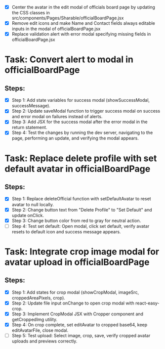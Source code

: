- [x] Center the avatar in the edit modal of officials board page by updating the CSS classes in src/components/Pages/Sharable/officialBoardPage.jsx
- [x] Remove edit icons and make Name and Contact fields always editable inputs in the modal of officialBoardPage.jsx
- [x] Replace validation alert with error modal specifying missing fields in officialBoardPage.jsx

# Task: Convert alert to modal in officialBoardPage

## Steps:
- [x] Step 1: Add state variables for success modal (showSuccessModal, successMessage).
- [x] Step 2: Update saveModal function to trigger success modal on success and error modal on failures instead of alerts.
- [x] Step 3: Add JSX for the success modal after the error modal in the return statement.
- [x] Step 4: Test the changes by running the dev server, navigating to the page, performing an update, and verifying the modal appears.

# Task: Replace delete profile with set default avatar in officialBoardPage

## Steps:
- [x] Step 1: Replace deleteOfficial function with setDefaultAvatar to reset avatar to null locally.
- [x] Step 2: Change button text from "Delete Profile" to "Set Default" and update onClick.
- [x] Step 3: Change button color from red to gray for neutral action.
- [ ] Step 4: Test set default: Open modal, click set default, verify avatar resets to default icon and success message appears.

# Task: Integrate crop image modal for avatar upload in officialBoardPage

## Steps:
- [x] Step 1: Add states for crop modal (showCropModal, imageSrc, croppedAreaPixels, crop).
- [x] Step 2: Update file input onChange to open crop modal with react-easy-crop.
- [x] Step 3: Implement CropModal JSX with Cropper component and getCroppedImg utility.
- [x] Step 4: On crop complete, set editAvatar to cropped base64, keep editAvatarFile, close modal.
- [ ] Step 5: Test upload: Select image, crop, save, verify cropped avatar uploads and previews correctly.
